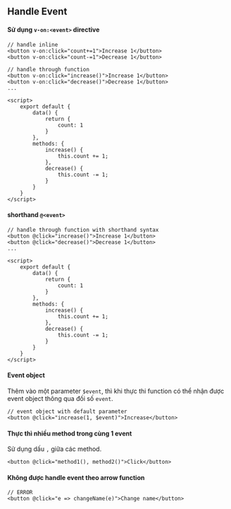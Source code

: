 ## Handle Event

#### Sử dụng `v-on:<event>` directive

```
// handle inline
<button v-on:click="count+=1">Increase 1</button>
<button v-on:click="count-=1">Decrease 1</button>

// handle through function
<button v-on:click="increase()">Increase 1</button>
<button v-on:click="decrease()">Decrease 1</button>
...

<script>
    export default {
        data() {
            return {
                count: 1
            }
        },
        methods: {
            increase() {
                this.count += 1;
            },
            decrease() {
                this.count -= 1;
            }
        }
    }
</script>
```

#### shorthand `@<event>`

```
// handle through function with shorthand syntax
<button @click="increase()">Increase 1</button>
<button @click="decrease()">Decrease 1</button>
...

<script>
    export default {
        data() {
            return {
                count: 1
            }
        },
        methods: {
            increase() {
                this.count += 1;
            },
            decrease() {
                this.count -= 1;
            }
        }
    }
</script>
```

#### Event object

Thêm vào một parameter `$event`, thì khi thực thi function có thể nhận được event object thông qua đối số `event`.

```
// event object with default parameter
<button @click="increase(1, $event)">Increase</button>
```

#### Thực thì nhiều method trong cùng 1 event

Sử dụng dấu `,` giữa các method.

```
<button @click="method1(), method2()">Click</button>
```

#### Không được handle event theo arrow function

```
// ERROR
<button @click="e => changeName(e)">Change name</button>
```
